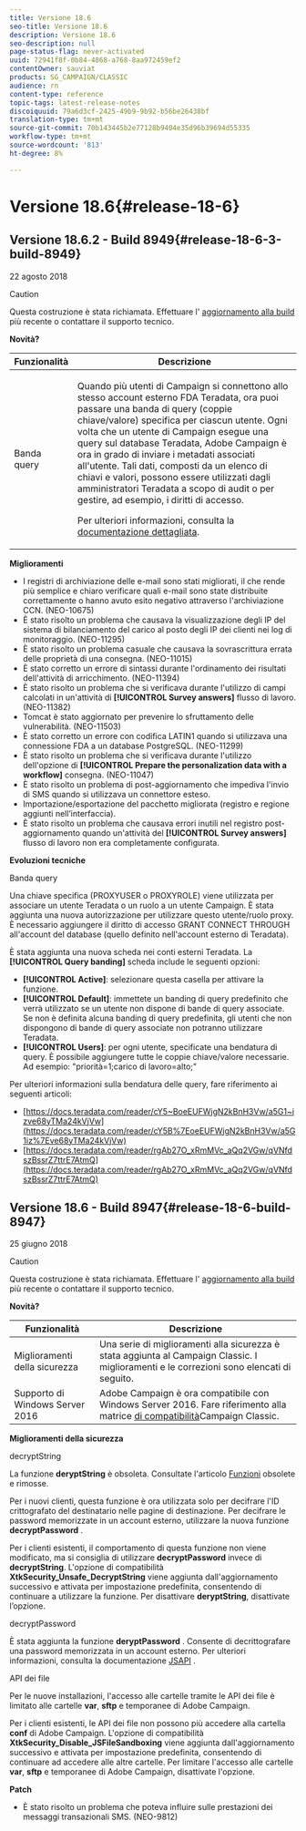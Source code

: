 ```yaml
---
title: Versione 18.6
seo-title: Versione 18.6
description: Versione 18.6
seo-description: null
page-status-flag: never-activated
uuid: 72941f8f-0b84-4868-a768-8aa972459ef2
contentOwner: sauviat
products: SG_CAMPAIGN/CLASSIC
audience: rn
content-type: reference
topic-tags: latest-release-notes
discoiquuid: 79a6d3cf-2425-49b9-9b92-b56be26438bf
translation-type: tm+mt
source-git-commit: 70b143445b2e77128b9404e35d96b39694d55335
workflow-type: tm+mt
source-wordcount: '813'
ht-degree: 8%

---
```



# Versione 18.6{#release-18-6}

## Versione 18.6.2 - Build 8949{#release-18-6-3-build-8949}

22 agosto 2018

>[!CAUTION]
>
>Questa costruzione è stata richiamata. Effettuare l&#39; [aggiornamento alla build](https://docs.campaign.adobe.com/doc/AC/getting_started/EN/buildUpgrade.html) più recente o contattare il supporto [](https://support.neolane.net/)tecnico.

**Novità?**

<table> 
 <thead> 
  <tr> 
   <th> Funzionalità<br /> </th> 
   <th> Descrizione<br /> </th> 
  </tr> 
 </thead> 
 <tbody> 
  <tr> 
   <td> Banda query<br /> </td> 
   <td> <p>Quando più utenti di Campaign si connettono allo stesso account esterno FDA Teradata, ora puoi passare una banda di query (coppie chiave/valore) specifica per ciascun utente. Ogni volta che un utente di Campaign esegue una query sul database Teradata,  Adobe Campaign è ora in grado di inviare i metadati associati all'utente. Tali dati, composti da un elenco di chiavi e valori, possono essere utilizzati dagli amministratori Teradata a scopo di audit o per gestire, ad esempio, i diritti di accesso.</p><p>Per ulteriori informazioni, consulta la <a href="https://docs.campaign.adobe.com/doc/AC/en/PTF_Administration_basics_External_accounts.html#Teradata_external_account">documentazione dettagliata</a>.</p> </td>
  </tr> 
 </tbody> 
</table>

**Miglioramenti**

* I registri di archiviazione delle e-mail sono stati migliorati, il che rende più semplice e chiaro verificare quali e-mail sono state distribuite correttamente o hanno avuto esito negativo attraverso l&#39;archiviazione CCN. (NEO-10675)
* È stato risolto un problema che causava la visualizzazione degli IP del sistema di bilanciamento del carico al posto degli IP dei clienti nei log di monitoraggio. (NEO-11295)
* È stato risolto un problema casuale che causava la sovrascrittura errata delle proprietà di una consegna. (NEO-11015)
* È stato corretto un errore di sintassi durante l&#39;ordinamento dei risultati dell&#39;attività di arricchimento. (NEO-11394)
* È stato risolto un problema che si verificava durante l&#39;utilizzo di campi calcolati in un&#39;attività di **[!UICONTROL Survey answers]** flusso di lavoro. (NEO-11382)
* Tomcat è stato aggiornato per prevenire lo sfruttamento delle vulnerabilità. (NEO-11503)
* È stato corretto un errore con codifica LATIN1 quando si utilizzava una connessione FDA a un database PostgreSQL. (NEO-11299)
* È stato risolto un problema che si verificava durante l&#39;utilizzo dell&#39;opzione di **[!UICONTROL Prepare the personalization data with a workflow]** consegna. (NEO-11047)
* È stato risolto un problema di post-aggiornamento che impediva l&#39;invio di SMS quando si utilizzava un connettore esteso.
* Importazione/esportazione del pacchetto migliorata (registro e regione aggiunti nell’interfaccia).
* È stato risolto un problema che causava errori inutili nel registro post-aggiornamento quando un&#39;attività del **[!UICONTROL Survey answers]** flusso di lavoro non era completamente configurata.

**Evoluzioni tecniche**

Banda query

Una chiave specifica (PROXYUSER o PROXYROLE) viene utilizzata per associare un utente Teradata o un ruolo a un utente Campaign. È stata aggiunta una nuova autorizzazione per utilizzare questo utente/ruolo proxy. È necessario aggiungere il diritto di accesso GRANT CONNECT THROUGH all&#39;account del database (quello definito nell&#39;account esterno di Teradata).

È stata aggiunta una nuova scheda nei conti esterni Teradata. La **[!UICONTROL Query banding]** scheda include le seguenti opzioni:

* **[!UICONTROL Active]**: selezionare questa casella per attivare la funzione.
* **[!UICONTROL Default]**: immettete un banding di query predefinito che verrà utilizzato se un utente non dispone di bande di query associate. Se non è definita alcuna banding di query predefinita, gli utenti che non dispongono di bande di query associate non potranno utilizzare Teradata.
* **[!UICONTROL Users]**: per ogni utente, specificate una bendatura di query. È possibile aggiungere tutte le coppie chiave/valore necessarie. Ad esempio: &quot;priorità=1;carico di lavoro=alto;&quot;

Per ulteriori informazioni sulla bendatura delle query, fare riferimento ai seguenti articoli:

* [https://docs.teradata.com/reader/cY5~BoeEUFWjgN2kBnH3Vw/a5G1~izve68yTMa24kVjVw](https://docs.teradata.com/reader/cY5B%7EoeEUFWjgN2kBnH3Vw/a5G1iz%7Eve68yTMa24kVjVw)
* [https://docs.teradata.com/reader/rgAb27O_xRmMVc_aQq2VGw/qVNfdszBssrZ7ttrE7AtmQ](https://docs.teradata.com/reader/rgAb27O_xRmMVc_aQq2VGw/qVNfdszBssrZ7ttrE7AtmQ)

## Versione 18.6 - Build 8947{#release-18-6-build-8947}

25 giugno 2018

>[!CAUTION]
>
>Questa costruzione è stata richiamata. Effettuare l&#39; [aggiornamento alla build](https://docs.campaign.adobe.com/doc/AC/getting_started/EN/buildUpgrade.html) più recente o contattare il supporto [](https://support.neolane.net/)tecnico.

**Novità?**

<table> 
 <thead> 
  <tr> 
   <th> Funzionalità<br /> </th> 
   <th> Descrizione<br /> </th> 
  </tr> 
 </thead> 
 <tbody> 
  <tr> 
   <td> Miglioramenti della sicurezza<br /> </td> 
   <td> Una serie di miglioramenti alla sicurezza è stata aggiunta al Campaign Classic. I miglioramenti e le correzioni sono elencati di seguito.<br /> </td> 
  </tr> 
  <tr> 
   <td> Supporto di Windows Server 2016<br /> </td> 
   <td>  Adobe Campaign è ora compatibile con Windows Server 2016. Fare riferimento alla matrice <a href="https://helpx.adobe.com/it/campaign/kb/compatibility-matrix.html">di compatibilità</a>Campaign Classic.<br /> </td> 
  </tr> 
 </tbody> 
</table>

**Miglioramenti della sicurezza**

decryptString

La funzione **deryptString** è obsoleta. Consultate l&#39;articolo [Funzioni](https://helpx.adobe.com/it/campaign/kb/deprecated-and-removed-features.html) obsolete e rimosse.

Per i nuovi clienti, questa funzione è ora utilizzata solo per decifrare l&#39;ID crittografato del destinatario nelle pagine di destinazione. Per decifrare le password memorizzate in un account esterno, utilizzare la nuova funzione **decryptPassword** .

Per i clienti esistenti, il comportamento di questa funzione non viene modificato, ma si consiglia di utilizzare **decryptPassword** invece di **decryptString**. L&#39;opzione di compatibilità **XtkSecurity_Unsafe_DecryptString** viene aggiunta dall&#39;aggiornamento successivo e attivata per impostazione predefinita, consentendo di continuare a utilizzare la funzione. Per disattivare **deryptString**, disattivate l’opzione.

decryptPassword

È stata aggiunta la funzione **deryptPassword** . Consente di decrittografare una password memorizzata in un account esterno. Per ulteriori informazioni, consulta la documentazione [JSAPI](https://helpx.adobe.com/it/campaign/kb/compatibility-matrix.html) .

API dei file

Per le nuove installazioni, l&#39;accesso alle cartelle tramite le API dei file è limitato alle cartelle **var**, **sftp** e temporanee di  Adobe Campaign.

Per i clienti esistenti, le API dei file non possono più accedere alla cartella **conf** di  Adobe Campaign. L&#39;opzione di compatibilità **XtkSecurity_Disable_JSFileSandboxing** viene aggiunta dall&#39;aggiornamento successivo e attivata per impostazione predefinita, consentendo di continuare ad accedere alle altre cartelle. Per limitare l&#39;accesso alle cartelle **var**, **sftp** e temporanee di  Adobe Campaign, disattivate l&#39;opzione.

**Patch**

* È stato risolto un problema che poteva influire sulle prestazioni dei messaggi transazionali SMS. (NEO-9812)
